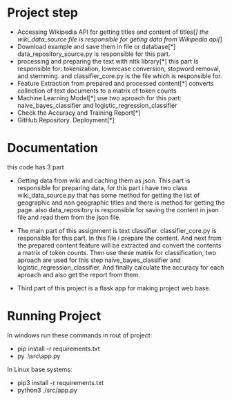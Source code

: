 # Project step
* Accessing Wikipedia API for getting titles and content of titles[*]
    the wiki_data_source file is responsible for geting data from Wikipedia api[*]
* Download example and save them in file or database[*]
    data_repository_source.py is responsible for this part.
* processing and preparing the text with nltk library[*]
    this part is responsible for: tokenization, lowercase conversion, stopword removal, and stemming. and classifier_core.py is the file which is responsible for.
* Feature Extraction from prepared and processed content[*]
    converts collection of text documents to a matrix of token counts
* Machine Learning Model[*]
    use two aproach for this part: naive_bayes_classifier and logistic_regression_classifier
* Check the Accuracy and Training Report[*]
* GitHub Repository. Deployment[*]

# Documentation
this code has 3 part 

* Getting data from wiki and caching them as json. This part is responsible for preparing data, for this part i have two class wiki_data_source.py that has some method for getting the list of geographic and non geographic titles and there is method for getting the page. also data_repository is responsible for saving the content in json file and read them from the json file.

* The main part of this assignment is text classifier. classifier_core.py is responsible for this part. In this file i prepare the content. And next from the prepared content feature will be extracted and convert the contents a matrix of token counts. Then use these matrix for classification, two aproach are used for this step  naive_bayes_classifier and logistic_regression_classifier. And finally calculate the accuracy for each aproach and also get the report from them.

* Third part of this project is a flask app for making project web base.

# Running Project
In windows run these commands in rout of project:
* pip install -r requirements.txt
* py .\src\app.py

In Linux base systems:
* pip3 install -r requirements.txt
* python3  ./src/app.py
